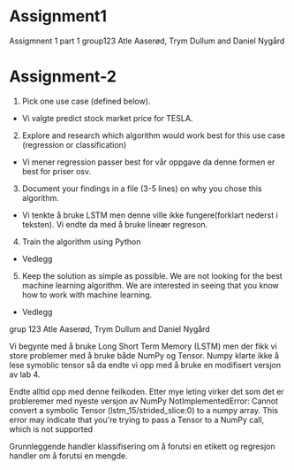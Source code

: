 # Assignment1
Assigmnent 1 part 1 
group123 Atle Aaserød, Trym Dullum and Daniel Nygård

# Assignment-2

1. Pick one use case (defined below).
-  Vi valgte predict stock market price for TESLA.
2. Explore and research which algorithm would work best for this use case (regression or classification)
- Vi mener regression passer best for vår oppgave da denne formen er best for priser osv.
3. Document your findings in a file (3-5 lines) on why you chose this algorithm.
- Vi tenkte å bruke LSTM men denne ville ikke fungere(forklart nederst i teksten). Vi endte da med å bruke lineær regreson. 
4. Train the algorithm using Python
-  Vedlegg
5. Keep the solution as simple as possible. We are not looking for the best machine learning algorithm. We are interested in seeing that you know how to work with machine learning.
-  Vedlegg

grup 123 Atle Aaserød, Trym Dullum and Daniel Nygård

Vi begynte med å bruke Long Short Term Memory (LSTM) men der fikk vi store problemer med å bruke både NumPy og Tensor. Numpy klarte ikke å lese symoblic tensor så da endte vi opp med å bruke en modifisert versjon av lab 4. 

Endte alltid opp med denne feilkoden. Etter mye leting virker det som det er probleremer med nyeste versjon av NumPy
NotImplementedError: Cannot convert a symbolic Tensor (lstm_15/strided_slice:0) to a numpy array. This error may indicate that you're trying to pass a Tensor to a NumPy call, which is not supported

Grunnleggende handler klassifisering om å forutsi en etikett og regresjon handler om å forutsi en mengde.
